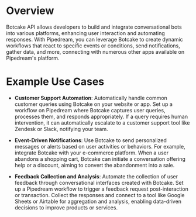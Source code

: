 # Overview

Botcake API allows developers to build and integrate conversational bots into various platforms, enhancing user interaction and automating responses. With Pipedream, you can leverage Botcake to create dynamic workflows that react to specific events or conditions, send notifications, gather data, and more, connecting with numerous other apps available on Pipedream's platform.

# Example Use Cases

- **Customer Support Automation**: Automatically handle common customer queries using Botcake on your website or app. Set up a workflow on Pipedream where Botcake captures user queries, processes them, and responds appropriately. If a query requires human intervention, it can automatically escalate to a customer support tool like Zendesk or Slack, notifying your team.

- **Event-Driven Notifications**: Use Botcake to send personalized messages or alerts based on user activities or behaviors. For example, integrate Botcake with your e-commerce platform. When a user abandons a shopping cart, Botcake can initiate a conversation offering help or a discount, aiming to convert the abandonment into a sale.

- **Feedback Collection and Analysis**: Automate the collection of user feedback through conversational interfaces created with Botcake. Set up a Pipedream workflow to trigger a feedback request post-interaction or transaction. Collect the responses and connect to a tool like Google Sheets or Airtable for aggregation and analysis, enabling data-driven decisions to improve products or services.
